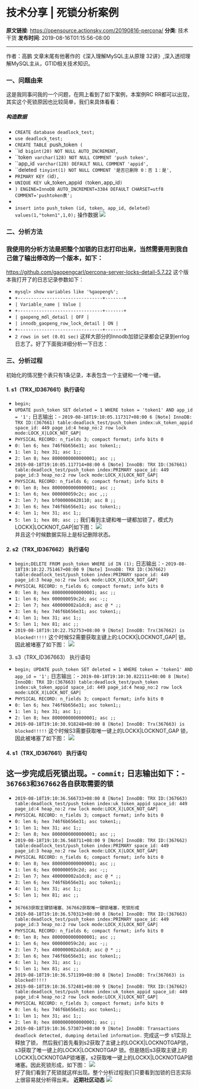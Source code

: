 # 技术分享 | 死锁分析案例

**原文链接**: https://opensource.actionsky.com/20190816-percona/
**分类**: 技术干货
**发布时间**: 2019-08-16T01:15:56-08:00

---

作者：高鹏 
文章末尾有他著作的《深入理解MySQL主从原理 32讲》,深入透彻理解MySQL主从，GTID相关技术知识。
### 一、问题由来
这是我同事问我的一个问题，在网上看到了如下案例，本案例RC RR都可以出现，其实这个死锁原因也比较简单，我们来具体看看：
##### 构造数据
- `CREATE database deadlock_test;`
- `use deadlock_test;`
- `CREATE TABLE `push_token` (`
- ``id` bigint(20) NOT NULL AUTO_INCREMENT,`
- ``token` varchar(128) NOT NULL COMMENT 'push token',`
- ``app_id` varchar(128) DEFAULT NULL COMMENT 'appid',`
- ``deleted` tinyint(1) NOT NULL COMMENT '是否已删除 0：否 1：是',`
- `PRIMARY KEY (`id`),`
- `UNIQUE KEY `uk_token_appid` (`token`,`app_id`)`
- `) ENGINE=InnoDB AUTO_INCREMENT=3384 DEFAULT CHARSET=utf8 COMMENT='pushtoken表';`
- 
- `insert into push_token (id, token, app_id, deleted) values(1,"token1",1,0);`
操作数据
![](.img/acc2dd56.jpg)											
### 二、分析方法
### 我使用的分析方法是把整个加锁的日志打印出来，当然需要用到我自己做了输出修改的一个版本，如下：
https://github.com/gaopengcarl/percona-server-locks-detail-5.7.22
这个版本我打开了的日志记录参数如下：
- `mysql> show variables like '%gaopeng%';`
- `+--------------------------------+-------+`
- `| Variable_name | Value |`
- `+--------------------------------+-------+`
- `| gaopeng_mdl_detail | OFF |`
- `| innodb_gaopeng_row_lock_detail | ON |`
- `+--------------------------------+-------+`
- `2 rows in set (0.01 sec)`
这样大部分的Innodb加锁记录都会记录到errlog日志了。好了下面我详细分析一下日志：
### 三、分析过程
初始化的情况整个表只有1条记录，本表包含一个主键和一个唯一键。
#### 1. s1（TRX_ID367661）执行语句
- `begin;`
- `UPDATE push_token SET deleted = 1 WHERE token = 'token1' AND app_id = '1';`
日志输出：- `2019-08-18T19:10:05.117317+08:00 6 [Note] InnoDB: TRX ID:(367661) table:deadlock_test/push_token index:uk_token_appid space_id: 449 page_id:4 heap_no:2 row lock mode:LOCK_X|LOCK_NOT_GAP|`
- `PHYSICAL RECORD: n_fields 3; compact format; info bits 0`
- `0: len 6; hex 746f6b656e31; asc token1;;`
- `1: len 1; hex 31; asc 1;;`
- `2: len 8; hex 8000000000000001; asc ;;`
- `2019-08-18T19:10:05.117714+08:00 6 [Note] InnoDB: TRX ID:(367661) table:deadlock_test/push_token index:PRIMARY space_id: 449 page_id:3 heap_no:2 row lock mode:LOCK_X|LOCK_NOT_GAP|`
- `PHYSICAL RECORD: n_fields 6; compact format; info bits 0`
- `0: len 8; hex 8000000000000001; asc ;;`
- `1: len 6; hex 000000059c2c; asc ,;;`
- `2: len 7; hex bf000000420110; asc B ;;`
- `3: len 6; hex 746f6b656e31; asc token1;;`
- `4: len 1; hex 31; asc 1;;`
- `5: len 1; hex 80; asc ;;`
我们看到主键和唯一键都加锁了，模式为LOCKX|LOCKNOT_GAP|如下图：
![](.img/5a76270d.jpg)											
并且这个时候数据实际上是标记删除状态。
#### 2. s2（TRX_ID367662） 执行语句
- `begin;DELETE FROM push_token WHERE id IN (1);`
日志输出：- `2019-08-18T19:10:22.751467+08:00 9 [Note] InnoDB: TRX ID:(367662) table:deadlock_test/push_token index:PRIMARY space_id: 449 page_id:3 heap_no:2 row lock mode:LOCK_X|LOCK_NOT_GAP|`
- `PHYSICAL RECORD: n_fields 6; compact format; info bits 0`
- `0: len 8; hex 8000000000000001; asc ;;`
- `1: len 6; hex 000000059c2d; asc -;;`
- `2: len 7; hex 400000002a1dc8; asc @ * ;;`
- `3: len 6; hex 746f6b656e31; asc token1;;`
- `4: len 1; hex 31; asc 1;;`
- `5: len 1; hex 81; asc ;;`
- `2019-08-18T19:10:22.752753+08:00 9 [Note] InnoDB: Trx(367662) is blocked!!!!!`
这个时候S2需要获取主键上的:LOCKX|LOCKNOT_GAP| 锁，因此被堵塞了如下图：
![](.img/94409542.jpg)											
3. s3（TRX_ID367663） 执行语句
- `begin; UPDATE push_token SET deleted = 1 WHERE token = 'token1' AND app_id = '1';`
日志输出：- `2019-08-18T19:10:30.822111+08:00 8 [Note] InnoDB: TRX ID:(367663) table:deadlock_test/push_token index:uk_token_appid space_id: 449 page_id:4 heap_no:2 row lock mode:LOCK_X|LOCK_NOT_GAP|`
- `PHYSICAL RECORD: n_fields 3; compact format; info bits 0`
- `0: len 6; hex 746f6b656e31; asc token1;;`
- `1: len 1; hex 31; asc 1;;`
- `2: len 8; hex 8000000000000001; asc ;;`
- `2019-08-18T19:10:30.918248+08:00 8 [Note] InnoDB: Trx(367663) is blocked!!!!!`
这个时候S3需要获取唯一键上的LOCKX|LOCKNOT_GAP 锁，因此被堵塞了如下图：
![](.img/cadf584e.jpg)											
#### 4. s1（TRX_ID367661） 执行语句
这一步完成后死锁出现。- `commit;`
日志输出如下：- `367663和367662各自获取需要的锁`
- 
- `2019-08-18T19:10:36.566733+08:00 8 [Note] InnoDB: TRX ID:(367663) table:deadlock_test/push_token index:uk_token_appid space_id: 449 page_id:4 heap_no:2 row lock mode:LOCK_X|LOCK_NOT_GAP|`
- `PHYSICAL RECORD: n_fields 3; compact format; info bits 0`
- `0: len 6; hex 746f6b656e31; asc token1;;`
- `1: len 1; hex 31; asc 1;;`
- `2: len 8; hex 8000000000000001; asc ;;`
- `2019-08-18T19:10:36.568711+08:00 9 [Note] InnoDB: TRX ID:(367662) table:deadlock_test/push_token index:PRIMARY space_id: 449 page_id:3 heap_no:2 row lock mode:LOCK_X|LOCK_NOT_GAP|`
- `PHYSICAL RECORD: n_fields 6; compact format; info bits 0`
- `0: len 8; hex 8000000000000001; asc ;;`
- `1: len 6; hex 000000059c2d; asc -;;`
- `2: len 7; hex 400000002a1dc8; asc @ * ;;`
- `3: len 6; hex 746f6b656e31; asc token1;;`
- `4: len 1; hex 31; asc 1;;`
- `5: len 1; hex 81; asc ;;`
- 
- `367663获取主键锁堵塞、367662获取唯一键锁堵塞，死锁形成`
- `2019-08-18T19:10:36.570313+08:00 8 [Note] InnoDB: TRX ID:(367663) table:deadlock_test/push_token index:PRIMARY space_id: 449 page_id:3 heap_no:2 row lock mode:LOCK_X|LOCK_NOT_GAP|`
- `PHYSICAL RECORD: n_fields 6; compact format; info bits 0`
- `0: len 8; hex 8000000000000001; asc ;;`
- `1: len 6; hex 000000059c2d; asc -;;`
- `2: len 7; hex 400000002a1dc8; asc @ * ;;`
- `3: len 6; hex 746f6b656e31; asc token1;;`
- `4: len 1; hex 31; asc 1;;`
- `5: len 1; hex 81; asc ;;`
- `2019-08-18T19:10:36.571199+08:00 8 [Note] InnoDB: Trx(367663) is blocked!!!!!`
- `2019-08-18T19:10:36.572481+08:00 9 [Note] InnoDB: TRX ID:(367662) table:deadlock_test/push_token index:uk_token_appid space_id: 449 page_id:4 heap_no:2 row lock mode:LOCK_X|LOCK_NOT_GAP|`
- `PHYSICAL RECORD: n_fields 3; compact format; info bits 0`
- `0: len 6; hex 746f6b656e31; asc token1;;`
- `1: len 1; hex 31; asc 1;;`
- `2: len 8; hex 8000000000000001; asc ;;`
- `2019-08-18T19:10:36.573073+08:00 9 [Note] InnoDB: Transactions deadlock detected, dumping detailed information.`
完成这一步 s1实际上释放了锁， 然后我们首先看到s2获取了主键上的LOCKX|LOCKNOTGAP锁，s3获取了唯一键上的LOCKX|LOCKNOTGAP 锁。但是随后s3获取主键上的LOCKX|LOCKNOTGAP锁堵塞，s2获取唯一键上的LOCKX|LOCKNOTGAP锁堵塞。因此死锁形成，如下图：
![](.img/90b8103e.jpg)											
好了我们看到了死锁就这样出现。整个分析过程我们只要看到加锁的日志实际上很容易就分析得出来。
**近期社区动态**
![](https://opensource.actionsky.com/wp-content/uploads/2019/07/活动海报v4.jpg)